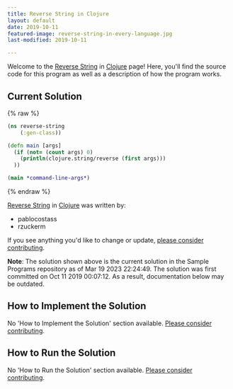 ```yaml
---
title: Reverse String in Clojure
layout: default
date: 2019-10-11
featured-image: reverse-string-in-every-language.jpg
last-modified: 2019-10-11

---
```


Welcome to the [Reverse String](https://rzuckerm.github.io/sample-programs-website-copy/projects/reverse-string) in [Clojure](https://rzuckerm.github.io/sample-programs-website-copy/languages/clojure) page! Here, you'll find the source code for this program as well as a description of how the program works.

## Current Solution

{% raw %}

```clojure
(ns reverse-string
    (:gen-class))

(defn main [args]
  (if (not= (count args) 0)
    (println(clojure.string/reverse (first args)))
  ))

(main *command-line-args*)
```

{% endraw %}

[Reverse String](https://rzuckerm.github.io/sample-programs-website-copy/projects/reverse-string) in [Clojure](https://rzuckerm.github.io/sample-programs-website-copy/languages/clojure) was written by:

- pablocostass
- rzuckerm

If you see anything you'd like to change or update, [please consider contributing](https://github.com/TheRenegadeCoder/sample-programs).

**Note**: The solution shown above is the current solution in the Sample Programs repository as of Mar 19 2023 22:24:49. The solution was first committed on Oct 11 2019 00:07:12. As a result, documentation below may be outdated.

## How to Implement the Solution

No 'How to Implement the Solution' section available. [Please consider contributing](https://github.com/TheRenegadeCoder/sample-programs-website).

## How to Run the Solution

No 'How to Run the Solution' section available. [Please consider contributing](https://github.com/TheRenegadeCoder/sample-programs-website).